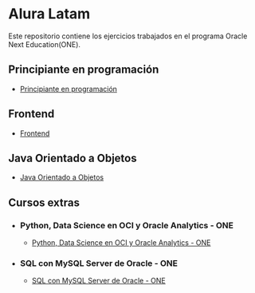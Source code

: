 # Alura Latam

Este repositorio contiene los ejercicios trabajados en el programa Oracle Next Education(ONE).

## Principiante en programación

- [Principiante en programación](https://github.com/brayanrbx/alura-one/tree/main/principiante-programacion)

## Frontend

- [Frontend](https://github.com/brayanrbx/alura-one/tree/main/frontend)

## Java Orientado a Objetos

- [Java Orientado a Objetos](https://github.com/brayanrbx/alura-one/tree/main/java-orientado-a-objetos)

## Cursos extras

- ### Python, Data Science en OCI y Oracle Analytics - ONE

  - [Python, Data Science en OCI y Oracle Analytics - ONE](https://github.com/brayanrbx/alura-one/tree/main/python-para-data-science)

- ### SQL con MySQL Server de Oracle - ONE

  - [SQL con MySQL Server de Oracle - ONE](https://github.com/brayanrbx/alura-one/tree/main/sql)
